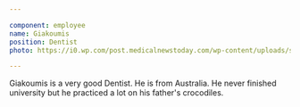 ```yaml
---

component: employee
name: Giakoumis
position: Dentist
photo: https://i0.wp.com/post.medicalnewstoday.com/wp-content/uploads/sites/3/2020/03/GettyImages-1092658864_hero-1024x575.jpg?w=1155&h=1528

---
```


Giakoumis is a very good Dentist. He is from Australia. He never finished university but he practiced a lot on his father's crocodiles.



